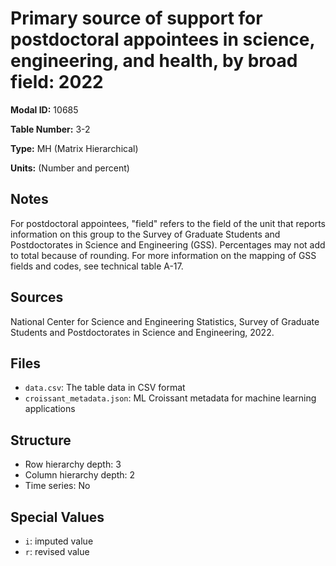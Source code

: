 # Primary source of support for postdoctoral appointees in science, engineering, and health, by broad field: 2022

**Modal ID:** 10685

**Table Number:** 3-2

**Type:** MH (Matrix Hierarchical)

**Units:** (Number and percent)

## Notes

For postdoctoral appointees, "field" refers to the field of the unit that reports information on this group to the Survey of Graduate Students and Postdoctorates in Science and Engineering (GSS). Percentages may not add to total because of rounding. For more information on the mapping of GSS fields and codes, see technical table A-17.

## Sources

National Center for Science and Engineering Statistics, Survey of Graduate Students and Postdoctorates in Science and Engineering, 2022.

## Files

- `data.csv`: The table data in CSV format
- `croissant_metadata.json`: ML Croissant metadata for machine learning applications

## Structure

- Row hierarchy depth: 3
- Column hierarchy depth: 2
- Time series: No

## Special Values

- `i`: imputed value
- `r`: revised value
